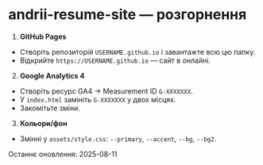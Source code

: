 
# andrii-resume-site — розгорнення

1) **GitHub Pages**
- Створіть репозиторій `USERNAME.github.io` і завантажте всю цю папку.
- Відкрийте `https://USERNAME.github.io` — сайт в онлайні.

2) **Google Analytics 4**
- Створіть ресурс GA4 → Measurement ID `G-XXXXXXX`.
- У `index.html` замініть `G-XXXXXXX` у двох місцях.
- Закомітьте зміни.

3) **Кольори/фон**
- Змінні у `assets/style.css`: `--primary`, `--accent`, `--bg`, `--bg2`.

Останнє оновлення: 2025-08-11
